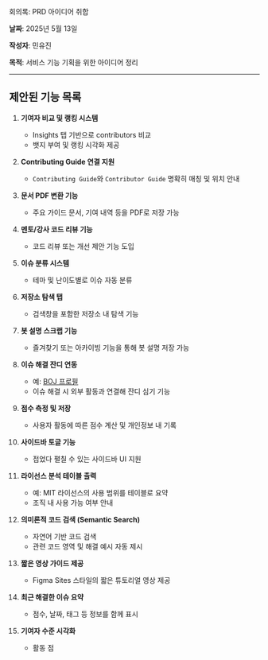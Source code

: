 회의록: PRD 아이디어 취합

**날짜**: 2025년 5월 13일  

**작성자**: 민유진  

**목적**: 서비스 기능 기획을 위한 아이디어 정리

---

## 제안된 기능 목록

1. **기여자 비교 및 랭킹 시스템**
   - Insights 탭 기반으로 contributors 비교
   - 뱃지 부여 및 랭킹 시각화 제공

2. **Contributing Guide 연결 지원**
   - `Contributing Guide`와 `Contributor Guide` 명확히 매칭 및 위치 안내

3. **문서 PDF 변환 기능**
   - 주요 가이드 문서, 기여 내역 등을 PDF로 저장 가능

4. **멘토/강사 코드 리뷰 기능**
   - 코드 리뷰 또는 개선 제안 기능 도입

5. **이슈 분류 시스템**
   - 테마 및 난이도별로 이슈 자동 분류

6. **저장소 탐색 탭**
   - 검색창을 포함한 저장소 내 탐색 기능

7. **봇 설명 스크랩 기능**
   - 즐겨찾기 또는 아카이빙 기능을 통해 봇 설명 저장 가능

8. **이슈 해결 잔디 연동**
   - 예: [BOJ 프로필](https://www.acmicpc.net/user/soberanalyst)  
   - 이슈 해결 시 외부 활동과 연결해 잔디 심기 기능

9. **점수 측정 및 저장**
    - 사용자 활동에 따른 점수 계산 및 개인정보 내 기록

10. **사이드바 토글 기능**
    - 접었다 펼칠 수 있는 사이드바 UI 지원

11. **라이선스 분석 테이블 출력**
    - 예: MIT 라이선스의 사용 범위를 테이블로 요약  
    - 조직 내 사용 가능 여부 안내

12. **의미론적 코드 검색 (Semantic Search)**
    - 자연어 기반 코드 검색  
    - 관련 코드 영역 및 해결 예시 자동 제시

13. **짧은 영상 가이드 제공**
    - Figma Sites 스타일의 짧은 튜토리얼 영상 제공

14. **최근 해결한 이슈 요약**
    - 점수, 날짜, 태그 등 정보를 함께 표시

15. **기여자 수준 시각화**
    - 활동 점
